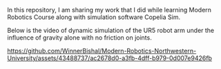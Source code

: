 In this repository, I am sharing my work that I did while learning Modern Robotics Course along with simulation software Copelia Sim.

Below is the video of dynamic simulation of the UR5 robot arm under the influence of gravity alone with no friction on joints.


https://github.com/WinnerBishal/Modern-Robotics-Northwestern-University/assets/43488737/ac2678d0-a3fb-4dff-b979-0d007e9426fb


